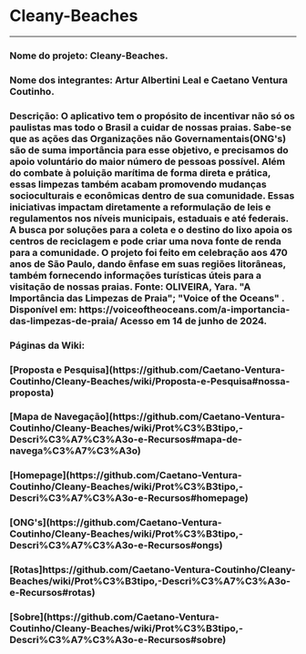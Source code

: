 # Cleany-Beaches
<html lang: pt-br>
<hr>
<h3>Nome do projeto: Cleany-Beaches.</h3>

<h3>Nome dos integrantes: Artur Albertini Leal e Caetano Ventura Coutinho.</h3>

<h3>Descrição: O aplicativo tem o propósito de incentivar não só os paulistas mas todo o Brasil a cuidar de nossas praias. Sabe-se que as ações das Organizações não Governamentais(ONG's) são de suma importância para esse objetivo, e precisamos do apoio voluntário do maior número de pessoas possível. Além do combate à poluição marítima de forma direta e prática, essas limpezas também acabam promovendo mudanças socioculturais e econômicas dentro de sua comunidade. Essas iniciativas impactam diretamente a reformulação de leis e regulamentos nos níveis municipais, estaduais e até federais. A busca por soluções para a coleta e o destino do lixo apoia os centros de reciclagem e pode criar uma nova fonte de renda para a comunidade. O projeto foi feito em celebração aos 470 anos de São Paulo, dando ênfase em suas regiões litorâneas, também fornecendo informações turísticas úteis para a visitação de nossas praias. 
Fonte: OLIVEIRA, Yara. "A Importância das Limpezas de Praia"; "Voice of the Oceans" . Disponível em: https://voiceoftheoceans.com/a-importancia-das-limpezas-de-praia/ Acesso em 14 de junho de 2024.<h3>

<h3>Páginas da Wiki:</h3>
<h3>[Proposta e Pesquisa](https://github.com/Caetano-Ventura-Coutinho/Cleany-Beaches/wiki/Proposta-e-Pesquisa#nossa-proposta) </h3>
<h3>[Mapa de Navegação](https://github.com/Caetano-Ventura-Coutinho/Cleany-Beaches/wiki/Prot%C3%B3tipo,-Descri%C3%A7%C3%A3o-e-Recursos#mapa-de-navega%C3%A7%C3%A3o)</h3>
<h3>[Homepage](https://github.com/Caetano-Ventura-Coutinho/Cleany-Beaches/wiki/Prot%C3%B3tipo,-Descri%C3%A7%C3%A3o-e-Recursos#homepage)</h3>
<h3>[ONG's](https://github.com/Caetano-Ventura-Coutinho/Cleany-Beaches/wiki/Prot%C3%B3tipo,-Descri%C3%A7%C3%A3o-e-Recursos#ongs)</h3>
<h3>[Rotas]https://github.com/Caetano-Ventura-Coutinho/Cleany-Beaches/wiki/Prot%C3%B3tipo,-Descri%C3%A7%C3%A3o-e-Recursos#rotas)</h3>
<h3>[Sobre](https://github.com/Caetano-Ventura-Coutinho/Cleany-Beaches/wiki/Prot%C3%B3tipo,-Descri%C3%A7%C3%A3o-e-Recursos#sobre)</h3>

